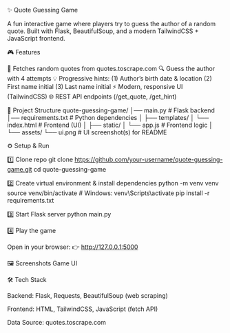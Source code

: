 ✨ Quote Guessing Game

A fun interactive game where players try to guess the author of a random quote.
Built with Flask, BeautifulSoup, and a modern TailwindCSS + JavaScript frontend.

🎮 Features

🎲 Fetches random quotes from quotes.toscrape.com
🔍 Guess the author with 4 attempts
💡 Progressive hints:
(1) Author’s birth date & location
(2) First name initial
(3) Last name initial
⚡ Modern, responsive UI (TailwindCSS)
🌐 REST API endpoints (/get_quote, /get_hint)

📂 Project Structure
quote-guessing-game/
│── main.py             # Flask backend
│── requirements.txt    # Python dependencies
│
├── templates/
│   └── index.html      # Frontend (UI)
│
├── static/
│   └── app.js          # Frontend logic
│
└── assets/
    └── ui.png          # UI screenshot(s) for README

⚙️ Setup & Run

1️⃣ Clone repo
git clone https://github.com/your-username/quote-guessing-game.git
cd quote-guessing-game

2️⃣ Create virtual environment & install dependencies
python -m venv venv
source venv/bin/activate     # Windows: venv\Scripts\activate
pip install -r requirements.txt

3️⃣ Start Flask server
python main.py

4️⃣ Play the game

Open in your browser:
👉 http://127.0.0.1:5000

🖼️ Screenshots
Game UI

🛠️ Tech Stack

Backend: Flask, Requests, BeautifulSoup (web scraping)

Frontend: HTML, TailwindCSS, JavaScript (fetch API)

Data Source: quotes.toscrape.com

